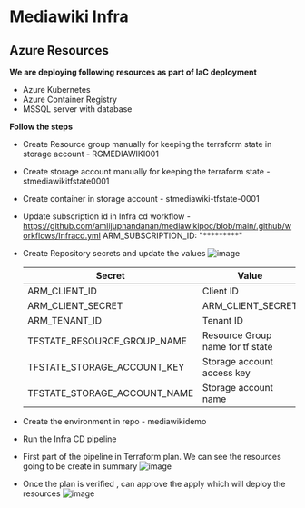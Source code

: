 # Mediawiki Infra

## Azure Resources

**We are deploying following resources as part of IaC deployment**
-  Azure Kubernetes
-  Azure Container Registry
-  MSSQL server with database



**Follow the steps**
-  Create Resource group manually for keeping the terraform state in storage account - RGMEDIAWIKI001
-  Create storage account manually for keeping the terraform state - stmediawikitfstate0001
-  Create container in storage account - stmediawiki-tfstate-0001
-  Update subscription id in Infra cd workflow - https://github.com/amlijupnandanan/mediawikipoc/blob/main/.github/workflows/Infracd.yml 
    ARM_SUBSCRIPTION_ID: "*********"
-  Create Repository secrets and update the values
   ![image](https://github.com/amlijupnandanan/mediawikipoc/assets/67151561/b24011e0-8c35-49f0-a6f1-374d2ba6fd44)
   

     
      | Secret | Value                         |
      | ---------------|-------------------------------|
      |ARM_CLIENT_ID    |Client ID |
      |ARM_CLIENT_SECRET      |ARM_CLIENT_SECRET          |
      |ARM_TENANT_ID     |Tenant ID             |
      |TFSTATE_RESOURCE_GROUP_NAME | Resource Group name for tf state |
      |TFSTATE_STORAGE_ACCOUNT_KEY | Storage account access key |
      |TFSTATE_STORAGE_ACCOUNT_NAME|Storage account name|
  

  -  Create the environment in repo - mediawikidemo
  -  Run the Infra CD pipeline
  -  First part of the pipeline in Terraform plan. We can see the resources going to be create in summary
     ![image](https://github.com/amlijupnandanan/mediawikipoc/assets/67151561/e4ed5f46-86f8-4755-8162-05dc5576e42b)
  -  Once the plan is verified , can approve the apply which will deploy the resources
     ![image](https://github.com/amlijupnandanan/mediawikipoc/assets/67151561/e295bcb6-fb6a-43af-bff2-1adf44809784)



     
     
     
